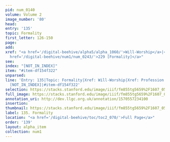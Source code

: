 ```yaml
---
pid: num_0140
volume: Volume 2
image_number: '80'
head: 
entry: '135'
topic: Formality
first_letter: 126-150
page: 
add: 
xref: "<a href='/digital-beehive/alpha5/alpha_1060/'>Will-Worship</a>|<a href='/digital-beehive/num1/num_0204/'>Profession</a>|<a
  href='/digital-beehive/num1/num_0243/'>229 [Formality]</a>"
see: 
index: "[NOT_IN_INDEX]"
item: "#item-df154f322"
unparsed: 
line: 'Entry: 135|Topic: Formality|Xref: Will-Worship|Xref: Profession|Xref: 229 [Formality]|Index:
  [NOT_IN_INDEX]|#item-df154f322'
selection: https://stacks.stanford.edu/image/iiif/fm855tg5659%2F1607_0547/758,2136,3023,593/full/0/default.jpg
full_image: https://stacks.stanford.edu/image/iiif/fm855tg5659%2F1607_0547/full/full/0/default.jpg
annotation_uri: http://dev.llgc.org.uk/annotation/1570557234100
insertion: 
thumbnail: https://stacks.stanford.edu/image/iiif/fm855tg5659%2F1607_0547/758,2136,600,180/250,/0/default.jpg
label: 135. Formality
location: "<a href='/digital-beehive/toc/toc2_070/'>Full Page</a>"
order: '139'
layout: alpha_item
collection: num1
---
```

